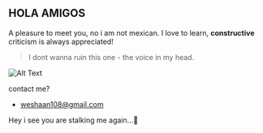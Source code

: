 ## HOLA AMIGOS ##
A pleasure to meet you, no i am not mexican. 
I love to learn, **constructive** criticism is always appreciated! 
> I dont wanna ruin this one - the voice in my head.

![Alt Text]([[file:///C:/Users/Dell/Desktop/cde.gif](https://www.google.com/url?sa=i&url=https%3A%2F%2Fwww.reddit.com%2Fr%2Fifyoulikeblank%2Fcomments%2Fru484f%2Fmorning_chill_lofi%2F&psig=AOvVaw1rT-gFPpeCVGlrjJJIaC8l&ust=1675565421064000&source=images&cd=vfe&ved=0CA8QjRxqFwoTCMCjqeDt-vwCFQAAAAAdAAAAABAD)](https://preview.redd.it/mw4y58i658981.gif?width=750&auto=webp&s=d1f8893494ed1d8e9f731f4b7e7915ca7e4039dc))

contact me? 
- weshaan108@gmail.com

Hey i see you are stalking me again...👀

<!---
weshaan/weshaan is a ✨ special ✨ repository because its `README.md` (this file) appears on your GitHub profile.
You can click the Preview link to take a look at your changes.
--->
